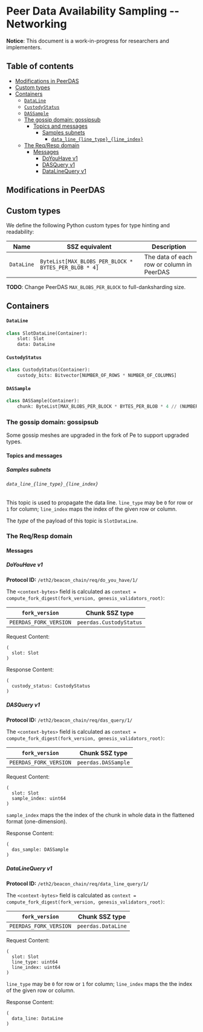 # Peer Data Availability Sampling -- Networking

**Notice**: This document is a work-in-progress for researchers and implementers.

## Table of contents

<!-- TOC -->
<!-- START doctoc generated TOC please keep comment here to allow auto update -->
<!-- DON'T EDIT THIS SECTION, INSTEAD RE-RUN doctoc TO UPDATE -->

- [Modifications in PeerDAS](#modifications-in-peerdas)
- [Custom types](#custom-types)
- [Containers](#containers)
    - [`DataLine`](#dataline)
    - [`CustodyStatus`](#custodystatus)
    - [`DASSample`](#dassample)
  - [The gossip domain: gossipsub](#the-gossip-domain-gossipsub)
    - [Topics and messages](#topics-and-messages)
      - [Samples subnets](#samples-subnets)
        - [`data_line_{line_type}_{line_index}`](#data_line_line_type_line_index)
  - [The Req/Resp domain](#the-reqresp-domain)
    - [Messages](#messages)
      - [DoYouHave v1](#doyouhave-v1)
      - [DASQuery v1](#dasquery-v1)
      - [DataLineQuery v1](#datalinequery-v1)

<!-- END doctoc generated TOC please keep comment here to allow auto update -->
<!-- /TOC -->

## Modifications in PeerDAS

## Custom types

We define the following Python custom types for type hinting and readability:

| Name | SSZ equivalent | Description |
| - | - | - |
| `DataLine`   | `ByteList[MAX_BLOBS_PER_BLOCK * BYTES_PER_BLOB * 4]` | The data of each row or column in PeerDAS |

**TODO**: Change PeerDAS `MAX_BLOBS_PER_BLOCK` to full-danksharding size.

## Containers

#### `DataLine`

```python
class SlotDataLine(Container):
    slot: Slot
    data: DataLine
```

#### `CustodyStatus`

```python
class CustodyStatus(Container):
    custody_bits: Bitvector[NUMBER_OF_ROWS * NUMBER_OF_COLUMNS]
```

#### `DASSample`

```python
class DASSample(Container):
    chunk: ByteList[MAX_BLOBS_PER_BLOCK * BYTES_PER_BLOB * 4 // (NUMBER_OF_ROWS * NUMBER_OF_COLUMNS)]
```

### The gossip domain: gossipsub

Some gossip meshes are upgraded in the fork of Pe to support upgraded types.

#### Topics and messages

##### Samples subnets

###### `data_line_{line_type}_{line_index}`

This topic is used to propagate the data line. `line_type` may be `0` for row or `1` for column; `line_index` maps the index of the given row or column.

The *type* of the payload of this topic is `SlotDataLine`.

### The Req/Resp domain

#### Messages

##### DoYouHave v1

**Protocol ID:** `/eth2/beacon_chain/req/do_you_have/1/`

The `<context-bytes>` field is calculated as `context = compute_fork_digest(fork_version, genesis_validators_root)`:

[1]: # (eth2spec: skip)

| `fork_version`           | Chunk SSZ type                |
|--------------------------|-------------------------------|
| `PEERDAS_FORK_VERSION`   | `peerdas.CustodyStatus`       |

Request Content:
```
(
  slot: Slot
)
```

Response Content:
```
(
  custody_status: CustodyStatus
)
```

##### DASQuery v1

**Protocol ID:** `/eth2/beacon_chain/req/das_query/1/`

The `<context-bytes>` field is calculated as `context = compute_fork_digest(fork_version, genesis_validators_root)`:

[1]: # (eth2spec: skip)

| `fork_version`           | Chunk SSZ type                |
|--------------------------|-------------------------------|
| `PEERDAS_FORK_VERSION`   | `peerdas.DASSample`           |

Request Content:
```
(
  slot: Slot
  sample_index: uint64
)
```

`sample_index` maps the the index of the chunk in whole data in the flattened format (one-dimension).

Response Content:
```
(
  das_sample: DASSample
)
```

##### DataLineQuery v1

**Protocol ID:** `/eth2/beacon_chain/req/data_line_query/1/`

The `<context-bytes>` field is calculated as `context = compute_fork_digest(fork_version, genesis_validators_root)`:

[1]: # (eth2spec: skip)

| `fork_version`           | Chunk SSZ type                |
|--------------------------|-------------------------------|
| `PEERDAS_FORK_VERSION`   | `peerdas.DataLine`           |

Request Content:
```
(
  slot: Slot
  line_type: uint64
  line_index: uint64
)
```

`line_type` may be `0` for row or `1` for column; `line_index` maps the the index of the given row or column.

Response Content:
```
(
  data_line: DataLine
)
```
